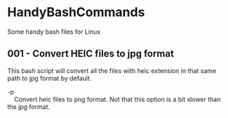 # HandyBashCommands

Some handy bash files for Linux

## 001 - Convert HEIC files to jpg format

This bash script will convert all the files with heic extension in that same path to jpg format by default.

-p \
&nbsp;&nbsp;&nbsp;&nbsp;Convert heic files to png format. Not that this option is a bit slower than the jpg format.
